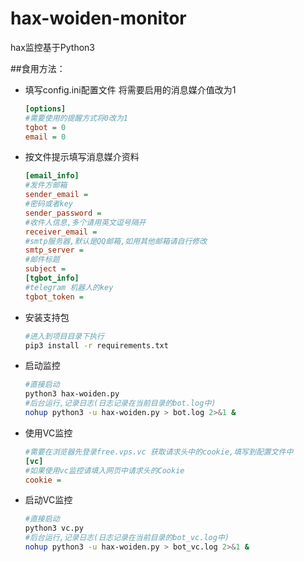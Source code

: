# hax-woiden-monitor

hax监控基于Python3

##食用方法：

* 填写config.ini配置文件
  将需要启用的消息媒介值改为1

  ```ini
  [options]
  #需要使用的提醒方式将0改为1
  tgbot = 0
  email = 0
  ```
* 按文件提示填写消息媒介资料

  ```ini
  [email_info]
  #发件方邮箱
  sender_email =
  #密码或者key
  sender_password =
  #收件人信息,多个请用英文逗号隔开
  receiver_email =
  #smtp服务器,默认是QQ邮箱,如用其他邮箱请自行修改
  smtp_server =
  #邮件标题
  subject = 
  [tgbot_info]
  #telegram 机器人的key
  tgbot_token = 
  ```
* 安装支持包

  ```bash
  #进入到项目目录下执行
  pip3 install -r requirements.txt
  ```
* 启动监控

  ```bash
  #直接启动
  python3 hax-woiden.py
  #后台运行,记录日志(日志记录在当前目录的bot.log中)
  nohup python3 -u hax-woiden.py > bot.log 2>&1 &
  ```
* 使用VC监控

  ```ini
  #需要在浏览器先登录free.vps.vc 获取请求头中的cookie,填写到配置文件中
  [vc]
  #如果使用vc监控请填入网页中请求头的Cookie
  cookie =
  ```
* 启动VC监控

  ```bash
  #直接启动
  python3 vc.py
  #后台运行,记录日志(日志记录在当前目录的bot_vc.log中)
  nohup python3 -u hax-woiden.py > bot_vc.log 2>&1 &
  ```
